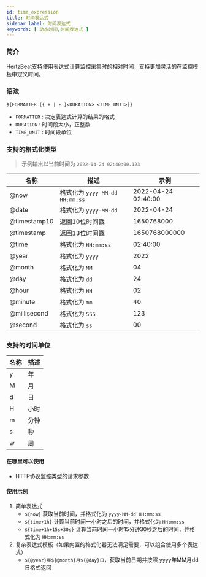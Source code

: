 ```yaml
---
id: time_expression
title: 时间表达式
sidebar_label: 时间表达式
keywords: [ 动态时间,时间表达式 ]
---
```


### 简介

HertzBeat支持使用表达式计算监控采集时的相对时间，支持更加灵活的在监控模板中定义时间。

### 语法

```
${FORMATTER [{ + | - }<DURATION> <TIME_UNIT>]}
```

- `FORMATTER` : 决定表达式计算的结果的格式
- `DURATION` : 时间段大小，正整数
- `TIME_UNIT` : 时间段单位

### 支持的格式化类型

> 示例输出以当前时间为 `2022-04-24 02:40:00.123`

| 名称           | 描述                         | 示例                  |
|--------------|----------------------------|---------------------|
| @now         | 格式化为 `yyyy-MM-dd HH:mm:ss` | 2022-04-24 02:40:00 |
| @date        | 格式化为 `yyyy-MM-dd`          | 2022-04-24          |
| @timestamp10 | 返回10位时间戳                   | 1650768000          |
| @timestamp   | 返回13位时间戳                   | 1650768000000       |
| @time        | 格式化为 `HH:mm:ss`            | 02:40:00            |
| @year        | 格式化为 `yyyy`                | 2022                |
| @month       | 格式化为 `MM`                  | 04                  |
| @day         | 格式化为 `dd`                  | 24                  |
| @hour        | 格式化为 `HH`                  | 02                  |
| @minute      | 格式化为 `mm`                  | 40                  |
| @millisecond | 格式化为 `SSS`                 | 123                 |
| @second      | 格式化为 `ss`                  | 00                  |

### 支持的时间单位

| 名称 | 描述 |
|----|----|
| y  | 年  | 
| M  | 月  |
| d  | 日  | 
| H  | 小时 |
| m  | 分钟 |
| s  | 秒  |
| w  | 周  |

#### 在哪里可以使用

- HTTP协议监控类型的请求参数

#### 使用示例

1. 简单表达式
    - `${now}` 获取当前时间，并格式化为 `yyyy-MM-dd HH:mm:ss`
    - `${time+1h}` 计算当前时间一小时之后的时间，并格式化为 `HH:mm:ss`
    - `${time+1h+15s+30s}` 计算当前时间一小时15分钟30秒之后的时间，并格式化为 `HH:mm:ss`
2. 复杂表达式模板（如果内置的格式化器无法满足需要，可以组合使用多个表达式）
    - `${@year}年${@month}月${@day}日`，获取当前日期并按照 yyyy年MM月dd日格式返回


